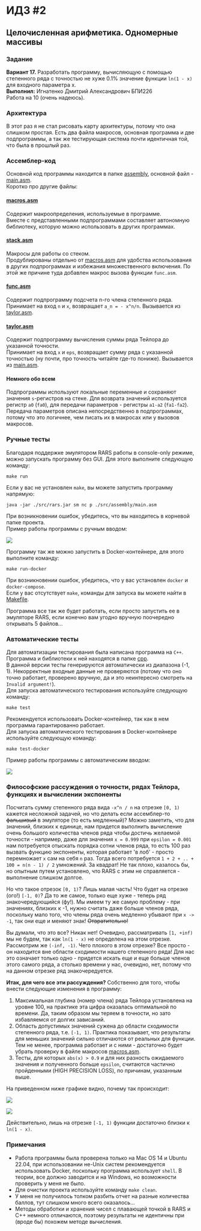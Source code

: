 # ИДЗ #2
## Целочисленная арифметика. Одномерные массивы

### Задание
**Вариант 17.** Разработать программу, вычисляющую с помощью степенного ряда с точностью не хуже 0.1% значение функции `ln(1 - x)` для входного параметра x.\
**Выполнил:** Игнатенко Дмитрий Александрович БПИ226\
Работа на 10 (очень надеюсь).

### Архитектура
В этот раз я не стал рисовать карту архитектуры, потому что она слишком простая. Есть два файла макросов, основная программа и две подпрограммы, а так же тестирующая система почти идентичная той, что была в прошлый раз.

### Ассемблер-код
Основной код программы находится в папке [assembly](src/assembly), основной файл - [main.asm](src/assembly/main.asm).\
Коротко про другие файлы:
#### [macros.asm](src/assembly/macros.asm)
Содержит макроопределения, используемые в программе.\
Вместе с представленными подпрограммами составляет автономную библиотеку, которую можно использовать в других программах.
#### [stack.asm](src/assembly/stack.asm)
Макросы для работы со стеком.\
Продублированы отдельно от [macros.asm](src/assembly/macros.asm) для удобства использования в других подпрограммах и избежания множественного включения. По этой же причине туда добавлен макрос вызова функции `func.asm`.
#### [func.asm](src/assembly/func.asm)
Содержит подпрограмму подсчета n-го члена степенного ряда.\
Принимает на вход `n` и `x`, возвращает `a_n = - x^n/n`. Вызывается из [taylor.asm](src/assembly/taylor.asm).
#### [taylor.asm](src/assembly/taylor.asm) 
Содержит подпрограмму вычисления суммы ряда Тейлора до указанной точности.\
Принимает на вход `x` и `eps`, возвращает сумму ряда с указанной точностью (ну почти, про точность читайте где-то пониже). Вызывается из [main.asm](src/assembly/main.asm).

#### Немного обо всем
Подпрограммы используют локальные переменные и сохраняют значения `s`-регистров на стеке. Для возврата значений используется регистр `a0` (`fa0`), для передачи параметров - регистры `a1-a2` (`fa1-fa2`).\
Передача параметров описана непосредственно в подпрограммах, потому что это логичнее, чем писать их в макросах или у вызовов макросов.
### Ручные тесты
Благодаря поддержке эмулятором RARS работы в console-only режиме, можно запускать программу без GUI. Для этого выполните следующую команду:
```shell
make run
```
Если у вас не установлен `make`, вы можете запустить программу напрямую:
```shell
java -jar ./src/rars.jar sm nc p ./src/assembly/main.asm
```
При возникновении ошибок, убедитесь, что вы находитесь в корневой папке проекта.\
Пример работы программы с ручным вводом:

![](images/manual_tests.png)

Программу так же можно запустить в Docker-контейнере, для этого выполните команду:
```shell
make run-docker
```
При возникновении ошибок, убедитесь, что у вас установлен `docker` и `docker-compose`.\
Если у вас отсутствует `make`, команды для запуска вы можете найти в [Makefile](Makefile).

Программа все так же будет работать, если просто запустить ее в эмуляторе RARS, если конечно вам угодно вручную поочередно открывать 5 файлов...

### Автоматические тесты
Для автоматизации тестирования была написана программа на `С++`.\
Программа и библиотеки к ней находятся в папке [cpp](src/cpp).\
В данной версии тесты генерируются автоматически из диапазона (-1, 1). Некорректные входные данные не проверяются (потому что оно точно работает, проверено вручную, да и это неинтересно смотреть на `Invalid argument!`).\
Для запуска автоматического тестирования используйте следующую команду:
```shell
make test
```

Рекомендуется использовать Docker-контейнер, так как в нем программа гарантированно работает.\
Для запуска автоматического тестирования в Docker-контейнере используйте следующую команду:
```shell
make test-docker
```

Пример работы программы с автоматическим вводом:

![](images/auto_tests.png)

### Философские рассуждения о точности, рядах Тейлора, функциях и вычислении экспоненты
Посчитать сумму степенного ряда вида `-x^n / n` на отрезке `[0, 1)` кажется несложной задачей, но что делать если ассемблер-то ~~фальшивый~~ в эмуляторе (то есть медленный)? Можно заметить, что для значений, близких к единице, нам придется выполнить вычисление очень большого количества членов ряда чтобы достичь желаемой точности - например, даже для значения `x = 0.999` при `epsilon = 0.001` нам потребуется отыскать порядка сотни членов ряда, то есть 100 раз вызвать функцию экспоненты, которая работает 'в лоб' - просто перемножает `x` сам на себя `n` раз. Тогда всего потребуется `1 + 2 + .. + 100 = n(n - 1) / 2` умножений. За квадрат! Не так плохо, казалось бы, но опытным путем установлено, что RARS с этим не справляется - выполнение слишком долгое. 

Но что такое отрезок `[0, 1)`? Лишь малая часть! Что будет на отрезке (ого!) `[-1, 0)`? Да то же самое, только еще хуже - теперь ряд знакочередующийся (фу!). Мы имеем ту же самую проблему - при значениях, близких к -1, нужно считать даже больше членов ряда, поскольку мало того, что члены ряда очень медленно убывают при `x -> -1`, так они еще и меняют знак! ~~Отвратительно!~~

Вы думали, что это все? Никак нет! Очевидно, рассматривать `[1, +inf)` мы не будем, так как `ln(1 - x)` не определена на этом отрезке. Рассмотрим же `(-inf, -1)`. Чего плохого в этом отрезке? Все просто - он находится вне области сходимости нашего степенного ряда! Для нас это означает только одно - придется искать еще и еще больше членов этого самого ряда, а столько времени у нас, очевидно, нет, потому что на данном отрезке ряд знакочередуется.

**Итак, для чего все эти рассуждения?** Собственно для того, чтобы внести следующие изменения в программу:
1. Максимальная глубина (номер члена) ряда Тейлора установлена на уровне 100, на практике эта цифра оказалась оптимальной по времени. Да, таким образом мы теряем в точности, но зато избавляемся от долгих зависаний. 
2. Область допустимых значений сужена до области сходимости степенного ряда, т.е. `[-1, 1)`. Практика показывает, что результаты для меньших значений сильно отличаются от реальных для функции. Тем не менее, программа работает и с ними - достаточно будет убрать проверку в файле макросов [macros.asm](src/assembly/macros.asm). 
3. Тесты, для которых `abs(x) > 0.9` и для них разность ожидаемого значения и полученного больше `epsilon`, считаются частично пройденными (HIGH PRECISION LOSS), по причинам, указанным выше.

На приведенном ниже графике видно, почему так происходит:

![](images/graph.png)

![](images/graph2.png)

Действительно, лишь на отрезке `[-1, 1)` функции достаточно близки к `ln(1 - x)`.

### Примечания
* Работа программы была проверена только на Mac OS 14 и Ubuntu 22.04, при использовании не-Unix систем рекомендуется использовать Docker, поскольку программа использует `shell`. В теории, все должно заводится и на Windows, но возможности проверить у меня не было.
* Для очистки проекта используйте команду `make clean`.
* У меня не получилось толком разбить отчет на разные количества баллов, тут слишком много всего оказалось...
* Методы обработки и хранения чисел с плавающей точкой в RARS и C++ немного отличаются, поэтому результаты не идентичны при (вроде бы) похожем методе вычисления. 
